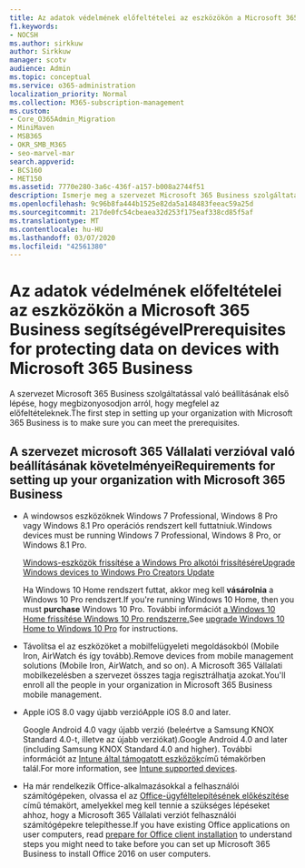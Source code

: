 ```yaml
---
title: Az adatok védelmének előfeltételei az eszközökön a Microsoft 365 Business segítségével
f1.keywords:
- NOCSH
ms.author: sirkkuw
author: Sirkkuw
manager: scotv
audience: Admin
ms.topic: conceptual
ms.service: o365-administration
localization_priority: Normal
ms.collection: M365-subscription-management
ms.custom:
- Core_O365Admin_Migration
- MiniMaven
- MSB365
- OKR_SMB_M365
- seo-marvel-mar
search.appverid:
- BCS160
- MET150
ms.assetid: 7770e280-3a6c-436f-a157-b008a2744f51
description: Ismerje meg a szervezet Microsoft 365 Business szolgáltatással való beállításának követelményeit, valamint a munkahelyi adatok védelmét a felhasználók eszközein.
ms.openlocfilehash: 9c96b8fa444b1525e82da5a148483feeac59a25d
ms.sourcegitcommit: 217de0fc54cbeaea32d253f175eaf338cd85f5af
ms.translationtype: MT
ms.contentlocale: hu-HU
ms.lasthandoff: 03/07/2020
ms.locfileid: "42561380"
---
```

# <a name="prerequisites-for-protecting-data-on-devices-with-microsoft-365-business"></a><span data-ttu-id="ca0f1-103">Az adatok védelmének előfeltételei az eszközökön a Microsoft 365 Business segítségével</span><span class="sxs-lookup"><span data-stu-id="ca0f1-103">Prerequisites for protecting data on devices with Microsoft 365 Business</span></span>

<span data-ttu-id="ca0f1-104">A szervezet Microsoft 365 Business szolgáltatással való beállításának első lépése, hogy megbizonyosodjon arról, hogy megfelel az előfeltételeknek.</span><span class="sxs-lookup"><span data-stu-id="ca0f1-104">The first step in setting up your organization with Microsoft 365 Business is to make sure you can meet the prerequisites.</span></span>
  
## <a name="requirements-for-setting-up-your-organization-with-microsoft-365-business"></a><span data-ttu-id="ca0f1-105">A szervezet microsoft 365 Vállalati verzióval való beállításának követelményei</span><span class="sxs-lookup"><span data-stu-id="ca0f1-105">Requirements for setting up your organization with Microsoft 365 Business</span></span>

- <span data-ttu-id="ca0f1-106">A windowsos eszközöknek Windows 7 Professional, Windows 8 Pro vagy Windows 8.1 Pro operációs rendszert kell futtatniuk.</span><span class="sxs-lookup"><span data-stu-id="ca0f1-106">Windows devices must be running Windows 7 Professional, Windows 8 Pro, or Windows 8.1 Pro.</span></span>
    
    [<span data-ttu-id="ca0f1-107">Windows-eszközök frissítése a Windows Pro alkotói frissítésére</span><span class="sxs-lookup"><span data-stu-id="ca0f1-107">Upgrade Windows devices to Windows Pro Creators Update</span></span>](upgrade-to-windows-pro-creators-update.md)
    
    <span data-ttu-id="ca0f1-108">Ha Windows 10 Home rendszert futtat, akkor meg kell **vásárolnia** a Windows 10 Pro rendszert.</span><span class="sxs-lookup"><span data-stu-id="ca0f1-108">If you're running Windows 10 Home, then you must **purchase** Windows  10 Pro.</span></span> <span data-ttu-id="ca0f1-109">További információt [a Windows 10 Home frissítése Windows 10 Pro rendszerre.](https://support.office.com/article/0aee10c1-4d34-43ee-a325-579c6c2df90e?ui=en-US&rs=en-US&ad=US)</span><span class="sxs-lookup"><span data-stu-id="ca0f1-109">See [upgrade Windows 10 Home to Windows 10 Pro](https://support.office.com/article/0aee10c1-4d34-43ee-a325-579c6c2df90e?ui=en-US&rs=en-US&ad=US) for instructions.</span></span> 
    
- <span data-ttu-id="ca0f1-110">Távolítsa el az eszközöket a mobilfelügyeleti megoldásokból (Mobile Iron, AirWatch és így tovább).</span><span class="sxs-lookup"><span data-stu-id="ca0f1-110">Remove devices from mobile management solutions (Mobile Iron, AirWatch, and so on).</span></span> <span data-ttu-id="ca0f1-111">A Microsoft 365 Vállalati mobilkezelésben a szervezet összes tagja regisztrálhatja azokat.</span><span class="sxs-lookup"><span data-stu-id="ca0f1-111">You'll enroll all the people in your organization in Microsoft 365 Business mobile management.</span></span>
    
- <span data-ttu-id="ca0f1-112">Apple iOS 8.0 vagy újabb verzió</span><span class="sxs-lookup"><span data-stu-id="ca0f1-112">Apple iOS 8.0 and later.</span></span>
    
    <span data-ttu-id="ca0f1-113">Google Android 4.0 vagy újabb verzió (beleértve a Samsung KNOX Standard 4.0-t, illetve az újabb verziókat).</span><span class="sxs-lookup"><span data-stu-id="ca0f1-113">Google Android 4.0 and later (including Samsung KNOX Standard 4.0 and higher).</span></span> <span data-ttu-id="ca0f1-114">További információt az [Intune által támogatott eszközök](https://go.microsoft.com/fwlink/p/?linkid=852307)című témakörben talál.</span><span class="sxs-lookup"><span data-stu-id="ca0f1-114">For more information, see [Intune supported devices](https://go.microsoft.com/fwlink/p/?linkid=852307).</span></span>
    
- <span data-ttu-id="ca0f1-115">Ha már rendelkezik Office-alkalmazásokkal a felhasználói számítógépeken, olvassa el az [Office-ügyféltelepítésének előkészítése](prepare-for-office-client-deployment.md) című témakört, amelyekkel meg kell tennie a szükséges lépéseket ahhoz, hogy a Microsoft 365 Vállalati verziót felhasználói számítógépekre telepíthesse.</span><span class="sxs-lookup"><span data-stu-id="ca0f1-115">If you have existing Office applications on user computers, read [prepare for Office client installation](prepare-for-office-client-deployment.md) to understand steps you might need to take before you can set up Microsoft 365 Business to install Office 2016 on user computers.</span></span> 
